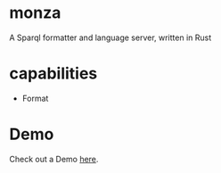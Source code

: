 # monza

A Sparql formatter and language server, written in Rust 

# capabilities

- Format

# Demo

Check out a Demo [here](https://sparql.nezis.de).
